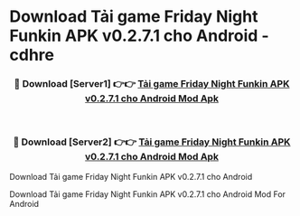 # Download Tải game Friday Night Funkin APK v0.2.7.1 cho Android - cdhre


<div align="center">
<h3>🔴 Download [Server1] 👉👉 <a href="https://apk-comot.site?title=Tải_game_Friday_Night_Funkin_APK_v0.2.7.1_cho_Android">Tải game Friday Night Funkin APK v0.2.7.1 cho Android Mod Apk</a></h3><br>
<h3>🔴 Download [Server2] 👉👉 <a href="https://apk-comot.site?title=Tải_game_Friday_Night_Funkin_APK_v0.2.7.1_cho_Android">Tải game Friday Night Funkin APK v0.2.7.1 cho Android Mod Apk</a></h3>
</div>



Download Tải game Friday Night Funkin APK v0.2.7.1 cho Android 

Download Tải game Friday Night Funkin APK v0.2.7.1 cho Android Mod For Android